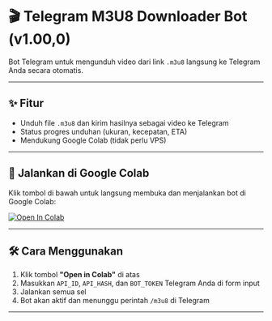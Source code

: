 # 🎬 Telegram M3U8 Downloader Bot (v1.00,0)

Bot Telegram untuk mengunduh video dari link `.m3u8` langsung ke Telegram Anda secara otomatis.

---

## ✨ Fitur

- Unduh file `.m3u8` dan kirim hasilnya sebagai video ke Telegram
- Status progres unduhan (ukuran, kecepatan, ETA)
- Mendukung Google Colab (tidak perlu VPS)

---

## 🚀 Jalankan di Google Colab

Klik tombol di bawah untuk langsung membuka dan menjalankan bot di Google Colab:

[![Open In Colab](https://colab.research.google.com/assets/colab-badge.svg)](https://github.com/lIlSkaSkaSkalIl/m3u8Downloader/blob/017a270b170bb302b8e42fc933cc6fb256d5a9da/M3U8_telegram_bot.ipynb)

---

## 🛠️ Cara Menggunakan

1. Klik tombol **"Open in Colab"** di atas
2. Masukkan `API_ID`, `API_HASH`, dan `BOT_TOKEN` Telegram Anda di form input
3. Jalankan semua sel
4. Bot akan aktif dan menunggu perintah `/m3u8` di Telegram

---
